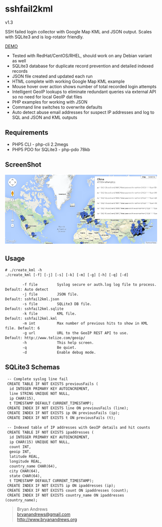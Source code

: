 sshfail2kml
===========

v1.3

SSH failed login collector with Google Map KML and JSON output. Scales with SQLite3 and is log-rotator friendly.

<a href="http://www.bryanandrews.org/failedlogins/">DEMO</a>

* Tested with RedHat/CentOS/RHEL, should work on any Debian variant as well
* SQLite3 database for duplicate record prevention and detailed indexed records
* JSON file created and updated each run
* HTML complete with working Google Map KML example
* Mouse hover over action shows number of total recorded login attempts
* Intelligent GeoIP lookups to eliminate redundant queries via external API so no need for local GeoIP dat files
* PHP examples for working with JSON
* Command line switches to overwrite defaults
* Auto detect abuse email addresses for suspect IP addresses and log to SQL and JSON and KML outputs

Requirements
------------

* PHP5 CLI  - php-cli 2.2megs
* PHP5 PDO for SQLite3 - php-pdo 78kb

ScreenShot
----------
![screensho image](sshfail2kml-map.png "An example Map from live data.")

Usage
-----
~~~
# ./create_kml -h
./create_kml [-f] [-j] [-s] [-k] [-m] [-g] [-h] [-q] [-d]

        -f file         Syslog secure or auth.log log file to process.   Default: Auto detect
        -j file         JSON file.                                       Default: sshfail2kml.json
        -s file         SQLite3 DB file.                                 Default: sshfail2kml.sqlite
        -k file         KML file.                                        Default: sshfail2kml.kml
        -m int          Max number of previous hits to show in KML file. Default: 6
        -g url          URL to the GeoIP REST API to use.                Default: http://www.telize.com/geoip/
        -h              This help screen.
        -q              Be quiet.
        -d              Enable debug mode.
~~~

SQLite3 Schemas
---------------
~~~
 -- Complete syslog line fail
 CREATE TABLE IF NOT EXISTS previousFails (
  id INTEGER PRIMARY KEY AUTOINCREMENT,
  line STRING UNIQUE NOT NULL,
  ip CHAR(15),
  t TIMESTAMP DEFAULT CURRENT_TIMESTAMP);
 CREATE INDEX IF NOT EXISTS line ON previousFails (line);
 CREATE INDEX IF NOT EXISTS ip ON previousFails (ip);
 CREATE INDEX IF NOT EXISTS t ON previousFails (t);

 -- Indexed table of IP addresses with GeoIP details and hit counts
 CREATE TABLE IF NOT EXISTS ipaddresses (
  id INTEGER PRIMARY KEY AUTOINCREMENT,
  ip CHAR(15) UNIQUE NOT NULL,
  count INT,
  geoip INT,
  latitude REAL,
  longitude REAL,
  country_name CHAR(64),
  city CHAR(64),
  state CHAR(64),
  t TIMESTAMP DEFAULT CURRENT_TIMESTAMP);
 CREATE INDEX IF NOT EXISTS ip ON ipaddresses (ip);
 CREATE INDEX IF NOT EXISTS count ON ipaddresses (count);
 CREATE INDEX IF NOT EXISTS country_name ON ipaddresses (country_name);
~~~

> Bryan Andrews<br>
> bryanandrews@gmail.com<br>
> http://www.bryanandrews.org<br>

